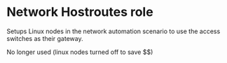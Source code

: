 # Network Hostroutes role

Setups Linux nodes in the network automation scenario to use the access switches as their gateway.

No longer used (linux nodes turned off to save $$)
